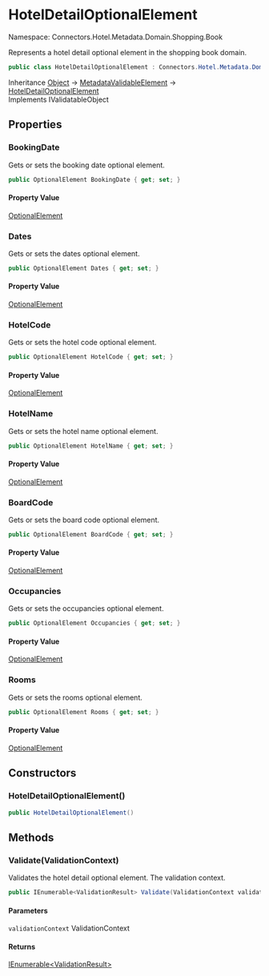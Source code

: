 # HotelDetailOptionalElement

Namespace: Connectors.Hotel.Metadata.Domain.Shopping.Book

Represents a hotel detail optional element in the shopping book domain.

```csharp
public class HotelDetailOptionalElement : Connectors.Hotel.Metadata.Domain.Common.MetadataValidableElement, System.ComponentModel.DataAnnotations.IValidatableObject
```

Inheritance [Object](https://docs.microsoft.com/en-us/dotnet/api/system.object) → [MetadataValidableElement](./connectors.hotel.metadata.domain.common.metadatavalidableelement) → [HotelDetailOptionalElement](./connectors.hotel.metadata.domain.shopping.book.hoteldetailoptionalelement)<br />
Implements IValidatableObject

## Properties

### **BookingDate**

Gets or sets the booking date optional element.

```csharp
public OptionalElement BookingDate { get; set; }
```

#### Property Value

[OptionalElement](./connectors.hotel.metadata.domain.basetypes.optionalelement)<br />

### **Dates**

Gets or sets the dates optional element.

```csharp
public OptionalElement Dates { get; set; }
```

#### Property Value

[OptionalElement](./connectors.hotel.metadata.domain.basetypes.optionalelement)<br />

### **HotelCode**

Gets or sets the hotel code optional element.

```csharp
public OptionalElement HotelCode { get; set; }
```

#### Property Value

[OptionalElement](./connectors.hotel.metadata.domain.basetypes.optionalelement)<br />

### **HotelName**

Gets or sets the hotel name optional element.

```csharp
public OptionalElement HotelName { get; set; }
```

#### Property Value

[OptionalElement](./connectors.hotel.metadata.domain.basetypes.optionalelement)<br />

### **BoardCode**

Gets or sets the board code optional element.

```csharp
public OptionalElement BoardCode { get; set; }
```

#### Property Value

[OptionalElement](./connectors.hotel.metadata.domain.basetypes.optionalelement)<br />

### **Occupancies**

Gets or sets the occupancies optional element.

```csharp
public OptionalElement Occupancies { get; set; }
```

#### Property Value

[OptionalElement](./connectors.hotel.metadata.domain.basetypes.optionalelement)<br />

### **Rooms**

Gets or sets the rooms optional element.

```csharp
public OptionalElement Rooms { get; set; }
```

#### Property Value

[OptionalElement](./connectors.hotel.metadata.domain.basetypes.optionalelement)<br />

## Constructors

### **HotelDetailOptionalElement()**

```csharp
public HotelDetailOptionalElement()
```

## Methods

### **Validate(ValidationContext)**

Validates the hotel detail optional element.
 The validation context.

```csharp
public IEnumerable<ValidationResult> Validate(ValidationContext validationContext)
```

#### Parameters

`validationContext` ValidationContext<br />

#### Returns

[IEnumerable\<ValidationResult\>](https://docs.microsoft.com/en-us/dotnet/api/system.collections.generic.ienumerable-1)<br />
